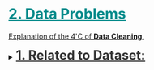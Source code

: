 <h1 style='color:darkcyan;text-decoration:underline'>2. Data Problems</h1>


<div style='width:1000px;margin:auto'>

<p><a href="./1_starter/a-data-science-framework-to-achieve-99-accuracy.html#3.21-The-4-C's-of-Data-Cleaning:-Correcting,-Completing,-Creating,-and-Converting">Explanation of the 4'C of <b>Data Cleaning</b>.</a> </p>
 
 
<details><summary><span style='color:#333;font-size:25px;font-weight:bold;text-decoration:underline'>1. Related to Dataset:</span></summary>
<p>
<details><summary><b>1. Imbalanced Data set:</b></summary>
<p>
<ul>
<li><p><a href="./2_data_problems/1_Dealing%20with%20Imbalanced%20Datasets.html"><span style='color:#333333'><b>1. Imbalanced Data set:</b></span></a> </p></li>
<li><p><a href="https://imbalanced-learn.org/en/stable/over_sampling.html"><span style='color:#333333'><b>2. Another way</b> (better)</span></a> </p></li>
</ul>
</p>
</details><details><summary><b>2. Large Dataset:</b></summary><p>

<details><summary>See the data before <b>READING</b> it</summary><p>
```
# Take a look at samples of the data
# Run it multiple times, to get the intution of each column.
!shuf -n 5 {PATH}train.csv

# Define a type for each column.
types = {'id': 'int64',
         'item_nbr': 'int32',
         'store_nbr': 'int8',
         'unit_sales': 'float32',
         'onpromotion': 'object'}
         
# Then read the data.
df = pd.read_csv(f'{PATH}train.csv', dtypes=types)

# Convert it to feather dataset.
df.to_feather('new_df')
```
</p></details>

<details><summary>Using <b>Chunksize</b> in pd.read_csv()</summary><p>
~~~python
df = pd.read_csv('/kaggle/input/train.csv', chunksize=1000)
~~~
</p>
</details>
<details><summary>From<b>CSV</b> To <b>HDF5</b></summary>
<p>
<ul>
<li><a href="https://stackoverflow.com/questions/27203161/convert-large-csv-to-hdf5"><b>After reading csv</b></a> </li>
<li><a href="./2_data_problems/from_large_csv_to_small_HDFS.html"><b>When we can't read the csv</b></a> </li>
</ul>
</p>
</details>
<details><summary>From<b>CSV</b> To <b>npz</b></summary>
<p>
<ul>
<li><a href="https://docs.scipy.org/doc/numpy/reference/generated/numpy.savez_compressed.html#numpy.savez_compressed"><b>np.savez_compressed</b></a> </li>
</ul>
</p>
</details>

<details><summary>From<b>CSV</b> To <b>pyarray</b></summary>
<p>
<ul>
<li><a href="https://github.com/Far0n/kaggletils/blob/7819a26973a25990f479e7b7f01f40de31a64b34/kaggletils/utils/data.py#L20"><b>Credits [Github]</b></a> </li>
</ul>
~~~python
def csv_to_pyarray(csv_in, file_out=None, array_name=None, enquote_elements=True, header=None, wrap=50):
    csv_filename, csv_file_extension = os.path.splitext(csv_in)
    csv_basename = ntpath.basename(csv_in).replace(csv_file_extension, '')
    file_out = file_out or csv_in.replace(csv_file_extension, '.py')
    array_name = array_name or csv_basename

    data = np.array(pd.read_csv(csv_in, header=header)).ravel()
    pyarray = '{0} = ['.format(array_name)
    length = 0
    for i, x in enumerate(data):
        length += len(str(x))
        if length > wrap:
            pyarray = "{0}{1}".format(pyarray, '\n')
            length = 0
        pyarray = "{0}'{1}', ".format(pyarray, x) if enquote_elements else "{0}{1}, ".format(pyarray, x)

    pyarray = '{0}]'.format(pyarray.rstrip()[:-1])
    with open(file_out, "w") as text_file:
        text_file.write("{0}".format(pyarray))
~~~
</p></details>

<details><summary>Best Type for <b>Save & Read [Feather]</b></summary><p>
```
## Save
# Make a directory first
os.makedirs('tmp', exist_ok=True)

### NOTE: Feather format requires the columns to be in float32 or int32, so
X_train.reset_index().astype('float32', errors='ignore').to_feather(f"{path}/X_train_encoded")



## Read 
df_raw = pd.read_feather('tmp/bulldozers-raw')

# Remove the redundant columns. [index]
for df in [df_raw, df_raw2]:
    df.drop('index', axis=1, inplace=True)
    df = reduce_mem_usage(df)
```
</p></details>

<details><summary><b>Reduced size of dataset</b></summary><p>
~~~python
from tqdm import tqdm_notebook

def reduce_mem_usage(df):
    start_mem = df.memory_usage().sum() / 1024<b>3
    print('~> Memory usage of dataframe is {:.3f} GB'.format(start_mem))

    for col in tqdm_notebook(df.columns):
        col_type = df[col].dtype
        if col_type != object:
                c_min = df[col].min()
                c_max = df[col].max()
                if str(col_type)[:3] == 'int':
                    if c_min > np.iinfo(np.int8).min and c_max < np.iinfo(np.int8).max:
                        df[col] = df[col].astype(np.int8)
                    elif c_min > np.iinfo(np.uint8).min and c_max < np.iinfo(np.uint8).max:
                        df[col] = df[col].astype(np.uint8)
                    elif c_min > np.iinfo(np.int16).min and c_max < np.iinfo(np.int16).max:
                        df[col] = df[col].astype(np.int16)
                    elif c_min > np.iinfo(np.uint16).min and c_max < np.iinfo(np.uint16).max:
                        df[col] = df[col].astype(np.uint16)
                    elif c_min > np.iinfo(np.int32).min and c_max < np.iinfo(np.int32).max:
                        df[col] = df[col].astype(np.int32)
                    elif c_min > np.iinfo(np.uint32).min and c_max < np.iinfo(np.uint32).max:
                        df[col] = df[col].astype(np.uint32)                    
                    elif c_min > np.iinfo(np.int64).min and c_max < np.iinfo(np.int64).max:
                        df[col] = df[col].astype(np.int64)
                    elif c_min > np.iinfo(np.uint64).min and c_max < np.iinfo(np.uint64).max:
                        df[col] = df[col].astype(np.uint64)
                else:
                    if c_min > np.finfo(np.float16).min and c_max < np.finfo(np.float16).max:
                        df[col] = df[col].astype(np.float16)
                    elif c_min > np.finfo(np.float32).min and c_max < np.finfo(np.float32).max:
                        df[col] = df[col].astype(np.float32)
                    else:
                        df[col] = df[col].astype(np.float64)
        ## Comment this if you have NaN value in this column.
        # else:
            # df[col] = df[col].astype('category')

    end_mem = df.memory_usage().sum() / 1024<b>3
    print('~> Memory usage after optimization is: {:.3f} GB'.format(end_mem))
    print('~> Decreased by {:.1f}%'.format(100 * (start_mem - end_mem) / start_mem))
    print('---'*20)
    return df
~~~
</p></details>

</p></details>
</p></details>

<hr>

<details><summary style='font-size:23px;text-decoration:underline'><b>2. Categorical ~> Numerical:</b></summary><p>

<ul><li><a href="file:///media/mosaab/Volume/Personal/Development/Courses%20Docs/Feature%20Engineering%20for%20Machine%20Learning/0_code/Section-03-Variable-Characteristics/03.2-Cardinality.html#Cardinality"><b>Cardinality, How affects Model Performance</b></a></li>

<li><a href="file:///media/mosaab/Volume/Personal/Development/Courses%20Docs/Feature%20Engineering%20for%20Machine%20Learning/0_code/Section-03-Variable-Characteristics/03.3-Rare-Labels.html#Rare-Labels"><b>Rare Labels</b></a> </li>

<li><a href="file:///media/mosaab/Volume/Personal/Development/Courses%20Docs/Feature%20Engineering%20for%20Machine%20Learning/0_code/Section-06-Categorical-Encoding/06.09-Comparison-categorical-encoding-techniques.html#Comparison-of-Categorical-Variable-Encodings"><b> Comparsion b/w different Encodings</b></a> </li>

</ul>

<details><summary><b>Entity Embedding for Cat Features</b></summary><ul>
<li><a href="./2_data_problems/Entity_Embedding.html"><b>for ONLY Categorical Features</b></a> </li>
<li><a href="./2_data_problems/entity_embedding_mixed_df.html"><b>for Mixed Features</b></a> </li>
</ul></details>

<details><summary> <b>OneHotEncoding [Nominal]</b> </summary><p>
<p><a href="file:///media/mosaab/Volume/Personal/Development/Courses%20Docs/Feature%20Engineering%20for%20Machine%20Learning/0_code/Section-06-Categorical-Encoding/06.01-One-hot-encoding.html#One-Hot-Encoding"><b>Pandas - Sklearn - Feature-Engine</b></a> </p>

<details><summary> <b>Heuristics</b> </summary><p>
<details><summary><b>Dummy</b> Variables</summary>
<p style="margin: 0">
<p><a href="file:///media/mosaab/Volume/Personal/Development/Courses%20Docs/Data%20Science/11_Decision%20Tree,%20Random%20Forest/2_Decision%20Trees%20and%20Random%20Forest%20Project-Mosaab.html#Get-Dummy-Variable">Dummy Variable in Action</a> </p>

~~~python
# Always remove one column of the dummy variables.
cat_feats = ['Categorical Column name']

final_data = pd.get_dummies(whole_dataset, columns=cat_feats, drop_first=True)
~~~

~~~python
# Select all the categorical variables then get the dummy variables out of them
cat_vars = df.select_dtypes(include=['object']).copy().columns
for var in cat_vars:
	# For each cat add dummy var, drop original column
	df = pd.concat([df.drop(var, axis=1), pd.get_dummies(df[var], prefix=var, prefix_sep='_', drop_first=True, dummy_na=dummy_na)], axis=1)
~~~

<h4>We can make the dummy variables sparse in order to make it fit into memory, then convert it back to form which suitable for models to handle.</h4>
<h4>Note: (.sparse.to_coo().tocsr()) is responsible to make it suitable for models to handle.</h4>
~~~python
X_comb_onehot = pd.get_dummies(pd.concat([X_train, X_test]), sparse=True, columns=X_train.columns)
X_train_sparse = X_comb_onehot.loc[y_train.index].sparse.to_coo().tocsr()
X_test_sparse = X_comb_onehot.drop(index=y_train.index).sparse.to_coo().tocsr()

lr_params = dict(solver="lbfgs", C=0.2, max_iter=5000, random_state=0)
models = [LogisticRegression(**lr_params).fit(X_train_sparse[t], y_train[t])
          for t, _ in KFold(5, random_state=0).split(X_train_sparse)]
~~~
</p>
</details>

<details><summary>From <b>One-Hot Encoding</b> To <b>Ordinal</b></summary><p>
~~~
ind['inst'] = np.argmax(np.array(ind[[c for c in ind if c.startswith('instl')]]), axis = 1)
~~~ 
</p></details>
</p></details>
</p></details>

<details><summary><b>OneHotEncoding for Top Categories</b></summary><p>
<p><a href="file:///media/mosaab/Volume/Personal/Development/Courses%20Docs/Feature%20Engineering%20for%20Machine%20Learning/0_code/Section-06-Categorical-Encoding/06.02-One-hot-encoding-frequent_categories.html#One-Hot-Encoding-of-Frequent-Categories">Using Manual & Feature-Engine</a> </p>
</p></details>

<details><summary> <b>Binary Encoder</b> </summary><p>
<p><a href="https://contrib.scikit-learn.org/categorical-encoding/binary.html"><b>category_encodors</b></a> </p>
</p></details>

<details><summary><b>  Label Encoder</b></summary>
<p><a href="file:///media/mosaab/Volume/Personal/Development/Courses%20Docs/Feature%20Engineering%20for%20Machine%20Learning/0_code/Section-06-Categorical-Encoding/06.03-Integer-Encoding.html#Integer-Encoding">Using Manual & Sklearn & Feature-Engine</a> </p>

<p style="margin: 0">
<h4>1. Convert each object feature to category feature</h4>
```
from pandas.api.types import is_string_dtype, is_numeric_dtype, is_categorical_dtype

def train_cats(df):
    for n,c in df.items():
        if is_string_dtype(c): df[n] = c.astype('category').cat.as_ordered()
        
        
## Usage
train_cats(df_raw)

## If you have ordinal variable, you can do the following.
df_raw.col_name.cat.set_categories(['High', 'Medium', 'Low'], ordered=True, inplace=True)
```
~~~python
df[col] = df[col].factorize()[0]
~~~
~~~python
# Create a label encoder object
le = LabelEncoder()
le_count = 0

# Iterate through the columns
for col in app_train:
    if app_train[col].dtype == 'object':
        # If 2 or fewer unique categories
        if len(list(app_train[col].unique())) <= 2:
            # Train on the training data
            le.fit(app_train[col])
            # Transform both training and testing data
            app_train[col] = le.transform(app_train[col])
            app_test[col] = le.transform(app_test[col])
            
            # Keep track of how many columns were label encoded
            le_count += 1
            
print('%d columns were label encoded.' % le_count)
~~~
<h4> 2. A Better Version</h4>
~~~python
from tqdm import tqdm_notebook

cat_columns = [col for col in train.columns if col not in ['id', 'target', 'dataset_type']]
for col in tqdm_notebook(cat_columns):
    le = LabelEncoder()
    le.fit(list(train[col].astype(str).values) + list(test[col].astype(str).values))
    train[col] = le.transform(list(train[col].astype(str).values))
    test[col] = le.transform(list(test[col].astype(str).values))
~~~
</p>
</details>

<details><summary> <b> Frequency Encoding</b></summary><p>
<p><a href="file:///media/mosaab/Volume/Personal/Development/Courses%20Docs/Feature%20Engineering%20for%20Machine%20Learning/0_code/Section-06-Categorical-Encoding/06.04_Count_or_frequency_encoding.html#Count-or-frequency-encoding"><b>Manual & Feature-Engine</b></a> </p>

~~~python
for col in high_card_feats:
    enc_nom_1 = train[col].value_counts(normalize=True)
    train[f'freq_{col}'] = train[col].apply(lambda x: enc_nom_1[x])
~~~
~~~python
encoding  = df.groupby(col).size()
encoding /= len(df)
df[col]      = df[col].map(encoding)
~~~
</p></details>

<details><summary> <b>Ordered Label Encoder</b> </summary><p>
<p><a href="file:///media/mosaab/Volume/Personal/Development/Courses%20Docs/Feature%20Engineering%20for%20Machine%20Learning/0_code/Section-06-Categorical-Encoding/06.05-Ordered-Integer-Encoding.html#Target-guided-encodings"><b>Manual & Feature-Engine</b></a> </p>
</p></details>


<details><summary> <b> Thermometer Encoding [Ordinal]</b></summary>
<p>
<p><a href="https://www.kaggle.com/superant/oh-my-cat"><b>Credits</b></a> </p>
<h4>Note:</h4>
<p class='alert alert-info'>&nbsp;&nbsp;&nbsp;&nbsp;You can encode ordinal data using the thermometer trick. If there are 𝑁 possible values for the variable, then you map each value to a 𝑁-vector, where you put a 1 in the position that matches the value of the variable and all subsequent position.
<br><br>
&nbsp;&nbsp;&nbsp;&nbsp;For instance: first place ↦(1,1,1), second place ↦(0,1,1), third place ↦(0,0,1).</p>

<h4>1. Build the Class.</h4>
~~~python
from sklearn.base import TransformerMixin
from itertools import repeat
import scipy


class ThermometerEncoder(TransformerMixin):
    """
    Assumes all values are known at fit
    """
    def __init__(self, sort_key=None):
        self.sort_key = sort_key
        self.value_map_ = None
    
    def fit(self, X, y=None):
        self.value_map_ = {val: i for i, val in enumerate(sorted(X.unique(), key=self.sort_key))}
        return self
    
    def transform(self, X, y=None):
        values = X.map(self.value_map_)
        
        possible_values = sorted(self.value_map_.values())
        
        idx1 = []
        idx2 = []
        
        all_indices = np.arange(len(X))
        
        for idx, val in enumerate(possible_values[:-1]):
            new_idxs = all_indices[values > val]
            idx1.extend(new_idxs)
            idx2.extend(repeat(idx, len(new_idxs)))
            
        result = scipy.sparse.coo_matrix(([1] * len(idx1), (idx1, idx2)), shape=(len(X), len(possible_values)), dtype="int8")
            
        return result
~~~

<h4>2. How to use</h4>
~~~python
thermos=[]
for col in ["ord_1", "ord_2", "ord_3", "ord_4", "ord_5a", "day", "month"]:
    if col=="ord_1":
        sort_key=['Novice', 'Contributor', 'Expert', 'Master', 'Grandmaster'].index
    elif col=="ord_2":
        sort_key=['Freezing', 'Cold', 'Warm', 'Hot', 'Boiling Hot', 'Lava Hot'].index
    elif col in ["ord_3", "ord_4", "ord_5a"]:
        sort_key=str
    elif col in ["day", "month"]:
        sort_key=int
    else:
        raise ValueError(col)
    
    enc=ThermometerEncoder(sort_key=sort_key)
    thermos.append(enc.fit_transform(X[col]))
~~~

~~~python
# convert all coo_matrix to csr matrix in order to make the models be able to train
ohc=scipy.sparse.hstack([ohc1] + thermos).tocsr()
~~~

<h4>3. Another trial: Returns dataframe</h4>
<p><a href="https://stackoverflow.com/questions/49080613/numpy-thermometer-encoding/49081131#49081131"><b>Credits</b></a> </p>
~~~python
def ThemometerEncoder(df, ord_cols):
    enc_cols = []
    df_enc   = pd.DataFrame()

    for col in tqdm(ord_cols):
        enc_cols = []

        # Thermometer Encoder Step ~> 5 == [1, 1, 1, 1, 1, 0, 0, 0]
        result = ((sorted(df[col].unique()) < np.array(df[col])\
                               .reshape(-1, 1))\
                               .astype('int8'))

        for val in sorted(df[col].unique()):
            enc_cols.append(f'thermo_{col}_{val}')

        df_enc = pd.concat([df_enc, 
                            pd.DataFrame(result, columns=enc_cols)],
                            axis=1)
    return df_enc
~~~
</p>
</details>

<details><summary> <b>Mean/Target Encoding</b> </summary><p>
<p><a href="file:///media/mosaab/Volume/Personal/Development/Courses%20Docs/Feature%20Engineering%20for%20Machine%20Learning/0_code/Section-06-Categorical-Encoding/06.06-Mean-Encoding.html#Target-guided-encodings"><b>Manual & Feature-Engine</b></a> </p>
<hr>
<ul>
<li><p><a href="file:///media/mosaab/Volume/Personal/Development/Courses%20Docs/How%20to%20win%20a%20Data%20Science%20Competition/Week%203/mean_encoding_week_3.html#Mean-encodings-without-regularization"><b>1. Mean Encoding Without Regularization</b></a> </p></li>

<li><p><a href="file:///media/mosaab/Volume/Personal/Development/Courses%20Docs/How%20to%20win%20a%20Data%20Science%20Competition/Week%203/mean_encoding_week_3.html#1.-KFold-scheme"><b>2. Using KFold Scheme</b></a> </p></li>

<li><p><a href="file:///media/mosaab/Volume/Personal/Development/Courses%20Docs/How%20to%20win%20a%20Data%20Science%20Competition/Week%203/mean_encoding_week_3.html#2.-Leave-one-out-scheme"><b>3. Leave-One-Out Scheme</b></a> </p></li>

<li><p><a href="file:///media/mosaab/Volume/Personal/Development/Courses%20Docs/How%20to%20win%20a%20Data%20Science%20Competition/Week%203/mean_encoding_week_3.html#3.-Smoothing"><b>4. With Smoothing</b></a> </p></li>

<li><p><p><a href="file:///media/mosaab/Volume/Personal/Development/Courses%20Docs/How%20to%20win%20a%20Data%20Science%20Competition/Week%203/mean_encoding_week_3.html#4.-Expanding-mean-scheme"><b>5. Expanding Mean Scheme</b></a> </p></p></li>
</ul>

<details><summary> <b>1 Target Encoding (similar to Response Coding)</b></summary>
<p>
<blockquote>
  <p><b>NOTE</b>: Target-based encoding is numerization of categorical variables via target. In this method, we replace the categorical variable with just one new numerical variable and replace each category of the categorical variable with its corresponding probability of the target (if categorical) or average of the target (if numerical). The main drawbacks of this method are its dependency to the distribution of the target, and its lower predictability power compare to the binary encoding method.</p>
</blockquote>
~~~python
X_target=df_train.copy()
X_target['day']=X_target['day'].astype('object')
X_target['month']=X_target['month'].astype('object')
for col in X_target.columns:
    if (X_target[col].dtype=='object'):
        target= dict ( X_target.groupby(col)['target'].agg('sum')/X_target.groupby(col)['target'].agg('count'))
        X_target[col]=X_target[col].replace(target).values
~~~

<h4>2. Another way of doing so</h4>
~~~python
'''
     Differently to `.target.mean()` function `transform` 
   will return a dataframe with an index like in `all_data`.
   Basically this single line of code is equivalent to the first two lines from of Method 1.
'''
all_data['item_target_enc'] = all_data.groupby('item_id')['target'].transform('mean')
~~~
</p></details>

<details><summary> <b>2 Target Encoding with smoothing</b></summary>
<p>

<p><a href="https://www.kaggle.com/delafields/a-thorough-guide-on-categorical-feature-encoding"><b>Credits</b></a> </p>
~~~python
def encode_target_smooth(data, target, categ_variables, smooth):
    """    
    Apply target encoding with smoothing.
    
    Parameters
    ----------
    data: pd.DataFrame
    target: str, dependent variable
    categ_variables: list of str, variables to encode
    smooth: int, number of observations to weigh global average with
    
    Returns
    --------
    encoded_dataset: pd.DataFrame
    code_map: dict, mapping to be used on validation/test datasets 
    defaul_map: dict, mapping to replace previously unseen values with
    """
    train_target = data.copy()
    code_map = dict()    # stores mapping between original and encoded values
    default_map = dict() # stores global average of each variable
    
    for col in categ_variables:
        prior = data[target].mean()
        n = data.groupby(col).size()
        mu = data.groupby(col)[target].mean()
        mu_smoothed = (n * mu + smooth + prior) / (n + smooth)
        
        train_target.loc[:, col] = train_target[col].map(mu_smoothed)
        code_map[col] = mu_smoothed
        default_map[col] = prior
    return train_target, code_map, default_map
~~~

~~~python
# additive smoothing
train_target_smooth, target_map, default_map = encode_target_smooth(df_train, 'target', hc_nom_columns, 500)
test_target_smooth = df_train.copy()
for col in hc_nom_columns:
    encoded_col = test_target_smooth[col].map(target_map[col])
    mean_encoded = pd.DataFrame({f'{col}_mean_enc': encoded_col})
    df_train = pd.concat([df_train, mean_encoded], axis=1)
    
df_train.filter(regex='nom_[5-9]_mean_enc').head()
~~~
</p>
</details>

</p></details>

<details><summary> <b>Probability Ratio Encoding</b> </summary><p>
<p><a href="file:///media/mosaab/Volume/Personal/Development/Courses%20Docs/Feature%20Engineering%20for%20Machine%20Learning/0_code/Section-06-Categorical-Encoding/06.07-Probability-Ratio-Encoding.html#Target-guided-encodings"><b>Manual & Feature-Engine</b></a> </p>
</p></details>

<details><summary> <b>Weight of Evidence Ratio Encoding</b> </summary><p>
<p><a href="file:///media/mosaab/Volume/Personal/Development/Courses%20Docs/Feature%20Engineering%20for%20Machine%20Learning/0_code/Section-06-Categorical-Encoding/06.08-Weight-of-Evidence.html#Weight--of-evidence"><b>Manual & Feature-Engine</b></a> </p>
</p></details>

<details><summary> <b>Entity Embedding</b> </summary><p>
<p><a href="./2_data_problems/Embedding for Cat.html"><b>Notebook using Keras</b></a> </p>
</p></details>

<br>

<details><summary> <b>Rare Labels Encoding</b> </summary><p>
<p><a href="file:///media/mosaab/Volume/Personal/Development/Courses%20Docs/Feature%20Engineering%20for%20Machine%20Learning/0_code/Section-06-Categorical-Encoding/06.10-Engineering-Rare-Categories.html#Engineering-Rare-Categories"><b>Manual & Feature-Engine</b></a> </p>
</p></details>



<details><summary> <b>Feature Hashing</b></summary>
<p>
<p><a href="https://contrib.scikit-learn.org/categorical-encoding/hashing.html#hashing"><b>Manual & Feature-Engine</b></a> </p>
</p>
<h4> Using FeatureHasher (Multiple Columns)</h4>
~~~python
from sklearn.feature_extraction import FeatureHasher

X_train_hash=X.copy()
for c in X.columns:
    X_train_hash[c]=X[c].astype('str')
    
hashing=FeatureHasher(input_type='string')
train=hashing.transform(X_train_hash.values)

print('train data set has got {} rows and {} columns'.format(train.shape[0],train.shape[1]))
<h4><h4># Result <h4><h4><h4>
train data set has got 300000 rows and 1048576 columns
~~~

<h4> Using Hash Function (One Column)</h4>
~~~python
for col in high_card_feats:
    enc_nom_1 = train[col].value_counts(normalize=True)
    train[f'freq_{col}'] = train[col].apply(lambda x: enc_nom_1[x])
~~~
</p>
</details>


<details><summary> <b>Encoding Cyclic Features (Day, Month, ...)</b></summary>
<p>
~~~python
X_train_cyclic=X.copy()
columns=['day','month']
for col in columns:
    X_train_cyclic[col+'_sin']=np.sin((2*np.pi*X_train_cyclic[col])/max(X_train_cyclic[col]))
    X_train_cyclic[col+'_cos']=np.cos((2*np.pi*X_train_cyclic[col])/max(X_train_cyclic[col]))
X_train_cyclic=X_train_cyclic.drop(columns,axis=1)
~~~
</p>
</details>


<details><summary><b>Encoding</b> using <b>ASCII Code</b> (Ordinal Features)</summary>
<p>

~~~python
### Credit of this features to: 
## https://www.kaggle.com/gogo827jz/catboost-baseline-with-feature-importance

import string

# Then encode 'ord_5' using ACSII values

# Option 1: Add up the indices of two letters in string.ascii_letters
df_train['ord_5_oe_add'] = df_train['ord_5'].apply(lambda x:sum([(string.ascii_letters.find(letter)+1) for letter in x]))
df_test['ord_5_oe_add'] = df_test['ord_5'].apply(lambda x:sum([(string.ascii_letters.find(letter)+1) for letter in x]))

# Option 2: Join the indices of two letters in string.ascii_letters
df_train['ord_5_oe_join'] = df_train['ord_5'].apply(lambda x:float(''.join(str(string.ascii_letters.find(letter)+1) for letter in x)))
df_test['ord_5_oe_join'] = df_test['ord_5'].apply(lambda x:float(''.join(str(string.ascii_letters.find(letter)+1) for letter in x)))

# Option 3: Split 'ord_5' into two new columns using the indices of two letters in string.ascii_letters, separately
df_train['ord_5_oe1'] = df_train['ord_5'].apply(lambda x:(string.ascii_letters.find(x[0])+1))
df_test['ord_5_oe1'] = df_test['ord_5'].apply(lambda x:(string.ascii_letters.find(x[0])+1))

df_train['ord_5_oe2'] = df_train['ord_5'].apply(lambda x:(string.ascii_letters.find(x[1])+1))
df_test['ord_5_oe2'] = df_test['ord_5'].apply(lambda x:(string.ascii_letters.find(x[1])+1))

for col in ['ord_5_oe1', 'ord_5_oe2', 'ord_5_oe_add', 'ord_5_oe_join']:
    df_train[col]= df_train[col].astype('float64')
    df_test[col]= df_test[col].astype('float64')
~~~

~~~python
train[['ord_5', 'ord_5_oe_add', 'ord_5_oe_join', 'ord_5_oe1', 'ord_5_oe2']].head()
~~~
</p></details>

<details><summary><b>Combination of cat features</summary><p>
```
import itertools

def create_combinations(df, cat_cols):
	combi = list(itertools.combinations(cat_cols, 2))
	for c1, c2 in combi:
		df.loc[:, c1 + "_" + c2] = df[c1].astype(str) + "_" + df[c2].astype(str)
	return df
```
</p></details>


<details><summary><b>Encoding Librariy</b></summary>
<p>
~~~python
from category_encoders.ordinal import OrdinalEncoder
from category_encoders.woe import WOEEncoder
from category_encoders.target_encoder import TargetEncoder
from category_encoders.sum_coding import SumEncoder
from category_encoders.m_estimate import MEstimateEncoder
from category_encoders.backward_difference import BackwardDifferenceEncoder
from category_encoders.leave_one_out import LeaveOneOutEncoder
from category_encoders.helmert import HelmertEncoder
from category_encoders.cat_boost import CatBoostEncoder
from category_encoders.james_stein import JamesSteinEncoder
from category_encoders.one_hot import OneHotEncoder
~~~
</p>
</details>


</p>
</details>

<hr>

<details><summary style='font-size:23px;text-decoration:underline'><b>3. Outliers</b></summary>
<p>
<p><img src="imgs/20191106-124543.png" alt="" /></p>
<p><a href="https://scikit-learn.org/stable/modules/generated/sklearn.neighbors.LocalOutlierFactor.html"><b>1. Local Outlier Factor</b></a></p>

<p><a href="file:///media/mosaab/Volume/Personal/Development/Courses%20Docs/Feature%20Engineering%20for%20Machine%20Learning/0_code/Section-03-Variable-Characteristics/03.6-Outliers.html#Outliers" style='font-weight:bold'>2. Detecting Outliers for [Normal, Skewed, Extremely Skewed]</a></p>

<details><summary><b>Trimming</b></summary><p>
<p><a href="file:///media/mosaab/Volume/Personal/Development/Courses%20Docs/Feature%20Engineering%20for%20Machine%20Learning/0_code/Section-09-Outlier-Engineering/09.01-Outlier-Trimming.html#Outlier-Engineering" style='font-weight:bold'>Trimming Outliers</a></p>
</p></details>

<details><summary><b>Clipping</b></summary><p>
<p><a href="file:///media/mosaab/Volume/Personal/Development/Courses%20Docs/Feature%20Engineering%20for%20Machine%20Learning/0_code/Section-09-Outlier-Engineering/09.02-Capping-IQR-proximity-rule.html#Outlier-Engineering" style='font-weight:bold'>Capping IQR Proximity Rule</a></p>
<p><a href="file:///media/mosaab/Volume/Personal/Development/Courses%20Docs/Feature%20Engineering%20for%20Machine%20Learning/0_code/Section-03-Variable-Characteristics/03.6-Outliers.html#Outliers" style='font-weight:bold'>Capping Gaussian Approximiation</a></p>
<p><a href="file:///media/mosaab/Volume/Personal/Development/Courses%20Docs/Feature%20Engineering%20for%20Machine%20Learning/0_code/Section-09-Outlier-Engineering/09.04-Capping-Quantiles.html#Outlier-Engineering" style='font-weight:bold'>Capping Quantiles</a></p>
<p><a href="file:///media/mosaab/Volume/Personal/Development/Courses%20Docs/Feature%20Engineering%20for%20Machine%20Learning/0_code/Section-09-Outlier-Engineering/09.05-Capping-Arbitrary.html#Outlier-Engineering" style='font-weight:bold'>Capping Aribrary</a></p>
</p></details>

 
<details><summary><b>Winsorization</b></summary><p>
~~~python
UPPERBOUND, LOWERBOUND = np.percentile(x, [1, 99])
y = np.clip(x, UPPERBOUND, LOWERBOUND)
pd.Series(y).hist(bins=30);
~~~
</p></details>

<details><summary><b>RANSAC Algorithm</b></summary><p>
~~~python
import numpy as np
from matplotlib import pyplot as plt

from sklearn import linear_model, datasets


n_samples = 1000
n_outliers = 50


X, y, coef = datasets.make_regression(n_samples=n_samples, n_features=1,
                                      n_informative=1, noise=10,
                                      coef=True, random_state=0)

# Add outlier data
np.random.seed(0)
X[:n_outliers] = 3 + 0.5 * np.random.normal(size=(n_outliers, 1))
y[:n_outliers] = -3 + 10 * np.random.normal(size=n_outliers)

# Fit line using all data
lr = linear_model.LinearRegression()
lr.fit(X, y)

# Robustly fit linear model with RANSAC algorithm
ransac = linear_model.RANSACRegressor()
ransac.fit(X, y)
inlier_mask = ransac.inlier_mask_
outlier_mask = np.logical_not(inlier_mask)

# Predict data of estimated models
line_X = np.arange(X.min(), X.max())[:, np.newaxis]
line_y = lr.predict(line_X)
line_y_ransac = ransac.predict(line_X)

# Compare estimated coefficients
print("Estimated coefficients (true, linear regression, RANSAC):")
print(coef, lr.coef_, ransac.estimator_.coef_)

lw = 2
plt.scatter(X[inlier_mask], y[inlier_mask], color='yellowgreen', marker='.',
            label='Inliers')
plt.scatter(X[outlier_mask], y[outlier_mask], color='gold', marker='.',
            label='Outliers')
plt.plot(line_X, line_y, color='navy', linewidth=lw, label='Linear regressor')
plt.plot(line_X, line_y_ransac, color='cornflowerblue', linewidth=lw,
         label='RANSAC regressor')
plt.legend(loc='lower right')
plt.xlabel("Input")
plt.ylabel("Response")
plt.show()
~~~
</p></details>

</p>
</details>


<hr>

<details><summary style='font-size:23px;text-decoration:underline'><b>4. Data Scaling:</b></summary><p>



 <details><summary><b>How Scaling Affects Models Performance</b></summary><p>
<p><a href="file:///media/mosaab/Volume/Personal/Development/Courses%20Docs/Feature%20Engineering%20for%20Machine%20Learning/0_code/Section-03-Variable-Characteristics/03.7-Variable-magnitude.html#Variable-magnitude" style='font-weight:bold'>Check this</a> </p>
<p><img src="imgs/20191030-134414.png" alt="" /></p>
</p></details><br>
 
<details><summary><b>1. Normalization</b></summary><p>
<p><a href="file:///media/mosaab/Volume/Personal/Development/Courses%20Docs/Feature%20Engineering%20for%20Machine%20Learning/0_code/Section-10-Feature-Scaling/10.03-MinMaxScaling.html#Scaling-to-Minimum-and-Maximum-values---MinMaxScaling" style='font-weight:bold'>Pandas - Sklearn</a> </p>
</p>
</details>

 
<details><summary><b>2. Standardization</b></summary><p>
<p><a href="file:///media/mosaab/Volume/Personal/Development/Courses%20Docs/Feature%20Engineering%20for%20Machine%20Learning/0_code/Section-10-Feature-Scaling/10.01-Standardisation.html#Feature-Scaling" style='font-weight:bold'>Check this</a> </p>
</p></details>

<details><summary><b>3. Mean Normalization</b></summary><p>
<p><a href="file:///media/mosaab/Volume/Personal/Development/Courses%20Docs/Feature%20Engineering%20for%20Machine%20Learning/0_code/Section-10-Feature-Scaling/10.02-Mean-normalisation.html#Mean-Normalisation" style='font-weight:bold'>Pandas - Sklearn</a> </p>
</p></details>

 
<details><summary><b>4. Max Absolute Scaling</b></summary><p>
<p><a href="file:///media/mosaab/Volume/Personal/Development/Courses%20Docs/Feature%20Engineering%20for%20Machine%20Learning/0_code/Section-10-Feature-Scaling/10.04-Maximum-Absolute-Scaling.html#Scaling-to-maximum-value---MaxAbsScaling" style='font-weight:bold'>Sklearn</a> </p>
</p></details>
 
 
<details><summary><b>5. Robust Scaler</b></summary><p>
<p><a href="file:///media/mosaab/Volume/Personal/Development/Courses%20Docs/Feature%20Engineering%20for%20Machine%20Learning/0_code/Section-10-Feature-Scaling/10.05-Robust-Scaling.html#Scaling-to-quantiles-and-median---RobustScaling" style='font-weight:bold'>Sklearn</a> </p>
</p></details>

<details><summary><b>6. Scaling to vector unit length / unit norm</b></summary><p>
<p><a href="file:///media/mosaab/Volume/Personal/Development/Courses%20Docs/Feature%20Engineering%20for%20Machine%20Learning/0_code/Section-10-Feature-Scaling/10.06-Scaling-to-unit-length.html#Scaling-to-vector-unit--length-/-unit-norm" style='font-weight:bold'>Sklearn</a> </p>
</p></details>


</p>
</details>

<hr>

<details><summary style='font-size:23px;text-decoration:underline'><b>5. Missing Values</b></summary><p>

<li><p><a href="file:///media/mosaab/Volume/Personal/Development/Courses%20Docs/Feature%20Engineering%20for%20Machine%20Learning/0_code/Section-03-Variable-Characteristics/03.1-Missing-Data.html#Missing-Data-Mechanisms"><b style='color:#333'>Missing Data Mechanisms</b></a> </p></li>



<details><summary><b>Missing Data Imputing</b></summary><p>
<li><p><a href="file:///media/mosaab/Volume/Personal/Development/Courses%20Docs/Feature%20Engineering%20for%20Machine%20Learning/0_code/Section-04-Missing-Data-Imputation/24.%20Overview%20of%20missing%20value%20imputation%20methods.html"><b style='color:#333'>Filling Missing Data Comparsion</b></a> </p></li>
<li><p><a href="file:///media/mosaab/Volume/Personal/Development/Courses%20Docs/Feature%20Engineering%20for%20Machine%20Learning/0_code/Section-04-Missing-Data-Imputation/25.%20Conclusion%20when%20to%20use%20each%20missing%20data%20imputation%20method.html"><b style='color:#333'>Guidelines</b></a> </p></li>

<details><summary><b>Categorical Variables</b></summary><p>

<details><summary><b>1. Complete Case Analysis [CCA]</b></summary><p>
<li><p><a href="file:///media/mosaab/Volume/Personal/Development/Courses%20Docs/Feature%20Engineering%20for%20Machine%20Learning/0_code/Section-04-Missing-Data-Imputation/04.01-Complete-Case-Analysis.html#Complete-Case-Analysis"><b style='color:#333'>Manual</b></a> </p></li>
</p></details>

<details><summary><b>2. Arbitrary Value Imputation</b></summary><p>
<li><p><a href="file:///media/mosaab/Volume/Personal/Development/Courses%20Docs/Feature%20Engineering%20for%20Machine%20Learning/0_code/Section-04-Missing-Data-Imputation/04.03-Arbitrary-Value-Imputation.html#Arbitrary-value-imputation"><b style='color:#333'>Manual</b> ['Missing']</a> </p></li>

<li><p><a href="file:///media/mosaab/Volume/Personal/Development/Courses%20Docs/Feature%20Engineering%20for%20Machine%20Learning/0_code/Section-04-Missing-Data-Imputation/04.12-Missing-Category-Imputation-Sklearn.html#Missing-Category-imputation-with-Scikit-learn:-SimpleImputer"><b style='color:#333'>Sklearn</b> ['Missing']</a> </p></li>

<li><p><a href="file:///media/mosaab/Volume/Personal/Development/Courses%20Docs/Feature%20Engineering%20for%20Machine%20Learning/0_code/Section-04-Missing-Data-Imputation/04.20-Missing-Category-Imputation-Feature-Engine.html#Missing-Category-Imputation-==%3E-Feature-Engine"><b style='color:#333'>Feature-Engine</b> ['Missing']</a> </p></li>
</p></details>



<details><summary><b>3. Frequent category imputation | Mode imputation</b></summary><p>
<li><p><a href="file:///media/mosaab/Volume/Personal/Development/Courses%20Docs/Feature%20Engineering%20for%20Machine%20Learning/0_code/Section-04-Missing-Data-Imputation/04.05-Frequent-Category-Imputation.html#Frequent-category-imputation-|-Mode-imputation"><b style='color:#333'>Manual</b></a> </p></li>

<li><p><a href="file:///media/mosaab/Volume/Personal/Development/Courses%20Docs/Feature%20Engineering%20for%20Machine%20Learning/0_code/Section-04-Missing-Data-Imputation/04.11-Frequent-Category-Imputation-Sklearn.html#Frequent-category-imputation-with-Scikit-learn-==%3E-SimpleImputer"><b style='color:#333'>Sklearn</b></a> </p></li>

<li><p><a href="file:///media/mosaab/Volume/Personal/Development/Courses%20Docs/Feature%20Engineering%20for%20Machine%20Learning/0_code/Section-04-Missing-Data-Imputation/04.19-Frequent-Category-Imputation-Feature-Engine.html#Frequent-Category-Imputation-==%3E-Feature-Engine"><b style='color:#333'>Feature-Engine</b></a> </p></li>
</p></details>

<details><summary><b>4. Random sample imputation</b></summary><p>
<li><p><a href="file:///media/mosaab/Volume/Personal/Development/Courses%20Docs/Feature%20Engineering%20for%20Machine%20Learning/0_code/Section-04-Missing-Data-Imputation/04.07-Random-Sample-Imputation.html#Random-Sampling-for-Categorical-Variables"><b style='color:#333'>Manual</b></a> </p></li>

<li><p><a href="file:///media/mosaab/Volume/Personal/Development/Courses%20Docs/Feature%20Engineering%20for%20Machine%20Learning/0_code/Section-04-Missing-Data-Imputation/04.20-Missing-Category-Imputation-Feature-Engine.html#Missing-Category-Imputation-==%3E-Feature-Engine"><b style='color:#333'>Feature-Engine</b></a> </p></li>
</p></details>

<details><summary><b>5. Missing Binary Indicator</b></summary><p>
<li><p><a href="file:///media/mosaab/Volume/Personal/Development/Courses%20Docs/Feature%20Engineering%20for%20Machine%20Learning/0_code/Section-04-Missing-Data-Imputation/04.07-Random-Sample-Imputation.html#Random-Sampling-for-Categorical-Variables"><b style='color:#333'>Manual</b></a> </p></li>

<li><p><a href="file:///media/mosaab/Volume/Personal/Development/Courses%20Docs/Feature%20Engineering%20for%20Machine%20Learning/0_code/Section-04-Missing-Data-Imputation/04.13-MissingIndicator-Sklearn.html#Adding-a-Missing-Indicator-variable-with-Scikit-learn-==%3E-MissingIndicator"><b style='color:#333'>Sklearn</b></a> </p></li>

<li><p><a href="file:///media/mosaab/Volume/Personal/Development/Courses%20Docs/Feature%20Engineering%20for%20Machine%20Learning/0_code/Section-04-Missing-Data-Imputation/04.22-Missing-Indicator-Feature-Engine.html#Missing-Indicator-==%3E-Feature-Engine"><b style='color:#333'>Feature-Engine</b></a> </p></li>
</p></details>

<details><summary><b>6. Automatic Imputing [GridSearch]</b></summary><p>
<li><p><a href="file:///media/mosaab/Volume/Personal/Development/Courses%20Docs/Feature%20Engineering%20for%20Machine%20Learning/0_code/Section-04-Missing-Data-Imputation/04.14-Automatic-Imputation-Method-Detection-Sklearn.html#Automatic-selection-of-best-imputation-technique-with-Sklearn"><b style='color:#333'>Sklearn</b></a> </p></li>

</p></details>

</p></details>

<details><summary><b>Numerical Variables</b></summary><p>

<details><summary><b>1. Complete Case Analysis [CCA]</b></summary><p>
<li><p><a href="file:///media/mosaab/Volume/Personal/Development/Courses%20Docs/Feature%20Engineering%20for%20Machine%20Learning/0_code/Section-04-Missing-Data-Imputation/04.01-Complete-Case-Analysis.html#Complete-Case-Analysis"><b style='color:#333'>1. Manual</b></a> </p></li>
</p></details>

<details><summary><b>2. Arbitrary Value Imputation</b></summary><p>

<li><p><a href="file:///media/mosaab/Volume/Personal/Development/Courses%20Docs/Feature%20Engineering%20for%20Machine%20Learning/0_code/Section-04-Missing-Data-Imputation/04.06-Missing-Category-Imputation.html#Arbitrary-value-imputation-for-categorical-variables"><b style='color:#333'>1. Manual</b> [999/-1]</a> </p></li>

<li><p><a href="file:///media/mosaab/Volume/Personal/Development/Courses%20Docs/Feature%20Engineering%20for%20Machine%20Learning/0_code/Section-04-Missing-Data-Imputation/04.10-Arbitrary-Value-Imputation-Sklearn.html#Arbitrary-value-imputation-with-Scikit-learn-==%3E-SimpleImputer"><b style='color:#333'>2. Sklearn</b></a> </p></li>

<li><p><a href="file:///media/mosaab/Volume/Personal/Development/Courses%20Docs/Feature%20Engineering%20for%20Machine%20Learning/0_code/Section-04-Missing-Data-Imputation/04.17-Arbitrary-Value-Imputation-Feature-Engine.html#Arbitrary-Imputation-==%3E-Feature-Engine"><b style='color:#333'>Feature-Engine</b></a> </p></li>

</p></details>

<details><summary><b>3. Mean / Median Imputation</b></summary><p>

<li><p><a href="file:///media/mosaab/Volume/Personal/Development/Courses%20Docs/Feature%20Engineering%20for%20Machine%20Learning/0_code/Section-04-Missing-Data-Imputation/04.02-Mean-Median-Imputation.html#Mean-/-Median-imputation"><b style='color:#333'>1. Manual</b></a> </p></li>

<li><p><a href="file:///media/mosaab/Volume/Personal/Development/Courses%20Docs/Feature%20Engineering%20for%20Machine%20Learning/0_code/Section-04-Missing-Data-Imputation/04.09-Mean-Median-Imputation-Sklearn.html#Mean-/-median-imputation-with-Scikit-learn-==%3E-SimpleImputer"><b style='color:#333'>2. Sklearn</b></a> </p></li>

<li><p><a href="file:///media/mosaab/Volume/Personal/Development/Courses%20Docs/Feature%20Engineering%20for%20Machine%20Learning/0_code/Section-04-Missing-Data-Imputation/04.16-Mean-Median-Imputation-Feature-Engine.html#What-is-Feature-Engine"><b style='color:#333'>Featuer-Engine</b></a> </p></li>

</p></details>

<details><summary><b>4. End of Distribution Imputation</b></summary><p>
<li><p><a href="file:///media/mosaab/Volume/Personal/Development/Courses%20Docs/Feature%20Engineering%20for%20Machine%20Learning/0_code/Section-04-Missing-Data-Imputation/04.04-End-Distribution-Imputation.html#End-of-distribution-imputation"><b style='color:#333'>Manual</b></a> </p></li>

<li><p><a href="file:///media/mosaab/Volume/Personal/Development/Courses%20Docs/Feature%20Engineering%20for%20Machine%20Learning/0_code/Section-04-Missing-Data-Imputation/04.18-End-Tail-Imputation-Feature-Engine.html#End-of-distribution-Imputation-==%3E-Feature-Engine"><b style='color:#333'>Feature-Engine</b></a> </p></li>
</p></details>

<details><summary><b>5. Frequent category imputation | Mode imputation</b></summary><p>
<li><p><a href="file:///media/mosaab/Volume/Personal/Development/Courses%20Docs/Feature%20Engineering%20for%20Machine%20Learning/0_code/Section-04-Missing-Data-Imputation/04.05-Frequent-Category-Imputation.html#Frequent-category-imputation-|-Mode-imputation"><b style='color:#333'>Manual</b></a> </p></li>

<li><p><a href="file:///media/mosaab/Volume/Personal/Development/Courses%20Docs/Feature%20Engineering%20for%20Machine%20Learning/0_code/Section-04-Missing-Data-Imputation/04.11-Frequent-Category-Imputation-Sklearn.html#Frequent-category-imputation-with-Scikit-learn-==%3E-SimpleImputer"><b style='color:#333'>Sklearn</b></a> </p></li>
</p></details>

<details><summary><b>6. Random sample imputation</b></summary><p>
<li><p><a href="file:///media/mosaab/Volume/Personal/Development/Courses%20Docs/Feature%20Engineering%20for%20Machine%20Learning/0_code/Section-04-Missing-Data-Imputation/04.07-Random-Sample-Imputation.html#Random-sample-imputation"><b style='color:#333'></b>Manual</a></p></li>

<li><p><a href="file:///media/mosaab/Volume/Personal/Development/Courses%20Docs/Feature%20Engineering%20for%20Machine%20Learning/0_code/Section-04-Missing-Data-Imputation/04.20-Missing-Category-Imputation-Feature-Engine.html#Missing-Category-Imputation-==%3E-Feature-Engine"><b style='color:#333'>Feature-Engine</b></a> </p></li>
</p></details>

<details><summary><b>7. Missing Binary Indicator</b></summary><p>
<li><p><a href="file:///media/mosaab/Volume/Personal/Development/Courses%20Docs/Feature%20Engineering%20for%20Machine%20Learning/0_code/Section-04-Missing-Data-Imputation/04.07-Random-Sample-Imputation.html#Random-Sampling-for-Categorical-Variables"><b style='color:#333'>Manual</b></a> </p></li>

<li><p><a href="file:///media/mosaab/Volume/Personal/Development/Courses%20Docs/Feature%20Engineering%20for%20Machine%20Learning/0_code/Section-04-Missing-Data-Imputation/04.13-MissingIndicator-Sklearn.html#Adding-a-Missing-Indicator-variable-with-Scikit-learn-==%3E-MissingIndicator"><b style='color:#333'>Sklearn</b></a> </p></li>

<li><p><a href="file:///media/mosaab/Volume/Personal/Development/Courses%20Docs/Feature%20Engineering%20for%20Machine%20Learning/0_code/Section-04-Missing-Data-Imputation/04.22-Missing-Indicator-Feature-Engine.html#Missing-Indicator-==%3E-Feature-Engine"><b style='color:#333'>Feature-Engine</b></a> </p></li>
</p></details>

<details><summary><b>8. Automatic Imputing [GridSearch]</b></summary><p>
<li><p><a href="file:///media/mosaab/Volume/Personal/Development/Courses%20Docs/Feature%20Engineering%20for%20Machine%20Learning/0_code/Section-04-Missing-Data-Imputation/04.14-Automatic-Imputation-Method-Detection-Sklearn.html#Automatic-selection-of-best-imputation-technique-with-Sklearn"><b style='color:#333'>Sklearn</b></a> </p></li>

</p></details>


</p></details><br>

<details><summary><b>Misc Techniques</b></summary><p>

<details><summary><b>Table contains # of Missing values & its percentage</b></summary>
<p>
~~~python
# Function to calculate missing values by column# Funct 
def missing_values_table(df):
    # total missing values
    mis_val = df.isnull().sum()
    
    # Percentage of missing values
    mis_val_percent = 100 * df.isnull().sum() / len(df)
    
    # Make a table with results
    mis_val_table_ren_columns = pd.concat([mis_val, mis_val_percent], axis=1, keys=['Missing Values', 'Percent'])
    
    # Rename the columns
    # mis_val_table_ren_columns.rename(columns={0:'Missing Values', 1:'Percent'}, inplace=1)
    
    # Sort the table based on the percentage of missing data
    mis_val_table_ren_columns = mis_val_table_ren_columns[mis_val_table_ren_columns.iloc[:, 1] != 0].sort_values(by=['Percent'], ascending=0).round(1)
    
    # Print some summary information
    print('Your selected dataframe has '+str(df.shape[1])+' Columns.\nThere are '+str(mis_val_table_ren_columns.shape[0])+' Columns that have missing values.')
    
    # Reutrn the dataframe with missing information
    return mis_val_table_ren_columns
        
# Missing values statistics
missing_values = missing_values_table(app_train)
missing_values.head(20)
~~~

<h4>Simple way</h4>
~~~
# alternatively, we can use the mean method after isnull
# to visualise the percentage of
# missing values for each variable

data.isnull().mean()
~~~
</p>
</details>
<details><summary><b>Finding</b> NaN values</summary>
<p>1) <a href="file:///media/mosaab/Volume/Personal/Development/Courses%20Docs/Data%20Science/9_Logistic%20Regression/1_Titanic-Logistic%20Regression.html#Missing-Data">See the <b>Result</b>.</a></p>
<p style="margin: 0">
~~~python
df.isnull().sum()
~~~
~~~python
plt.figure(figsize=(12, 8))
sns.heatmap(train.isnull(), cmap='viridis', yticklabels=False, cbar=False)
~~~
</p>
</details>

<details><summary><b>Fill out</b> the *missing* data</summary>
<p style="margin: 0">
<p><a href="file:///media/mosaab/Volume/Personal/Development/Courses%20Docs/Data%20Science/10_%20K-Nearest%20Neighbors%20/1_step-by-step-diabetes-classification-knn-detailed.html#Skewness">Explanation for when to choose <b>Mean</b>, <b>Median</b>, or <b>Mode</b> to fill out the missing data.</a></p>
~~~python
data['Column Name'].fillna('Text to FIll', inplace=True)

# Replace values (here: from -1 to NaN)
data.Column_name.replace(-1, None, inplace=True)
~~~
</p>
</details>

<details><summary><b>Drop</b> the missing data <b>(skewness)</b></summary>
<p style="margin: 0">

~~~python
# Remove all the rows that contain any number of missing values
data.dropna(axis=0)

# Remove all the columns that contain any number of missing values
data.dropna(axis=1)

# Remove ONLY the rows that each cell in it has no value
data.dropna(how='all', axis=0)

# Drop ONLY the rows with missing values in column 3 or column 1
# Note: The default for `how` is `any`.
data.dropna(how='any', subset=['column 3', 'column 1'], axis=0)
~~~
</p>
</details>

<details><summary><b>Remove</b> missing values with <b>Threshold</b></summary>
<p style="margin: 0">
~~~python
def remove_missing_columns(train, test, threshold = 90):
    # Calculate missing stats for train and test (remember to calculate a percent!)
    train_miss = pd.DataFrame(train.isnull().sum())
    train_miss['percent'] = 100 * train_miss[0] / len(train)
    
    test_miss = pd.DataFrame(test.isnull().sum())
    test_miss['percent'] = 100 * test_miss[0] / len(test)
    
    # list of missing columns for train and test
    missing_train_columns = list(train_miss.index[train_miss['percent'] > threshold])
    missing_test_columns = list(test_miss.index[test_miss['percent'] > threshold])
    
    # Combine the two lists together
    missing_columns = list(set(missing_train_columns + missing_test_columns))
    
    # Print information
    print('There are %d columns with greater than %d%% missing values.' % (len(missing_columns), threshold))
    
    # Drop the missing columns and return
    train = train.drop(columns = missing_columns)
    test = test.drop(columns = missing_columns)
    
    return train, test
~~~
</p>
</details>

<details><summary><b>Add</b> a column containing the number of <b>NaN</b>s for a specific column</summary>
<p style="margin: 0">
~~~python
# NOTE: It treats NaN like a categorical variable, so it creates a column for it.
dummy_cols_df = pd.get_dummies(df['col 1'], dummy_na=True)
~~~
</p>
</details>

<details><summary><b>Sklearn Imputer</b> </summary>
<p style="margin: 0">
~~~python
# Make a new dataframe for polynomial features
poly_features = app_train[['EXT_SOURCE_1', 'EXT_SOURCE_2', 'EXT_SOURCE_3', 'DAYS_BIRTH', 'TARGET']]
poly_features_test = app_test[['EXT_SOURCE_1', 'EXT_SOURCE_2', 'EXT_SOURCE_3', 'DAYS_BIRTH']]

# imputer for handling missing values
from sklearn.preprocessing import Imputer
imputer = Imputer(strategy = 'median')

poly_target = poly_features['TARGET']

poly_features = poly_features.drop(columns = ['TARGET'])

# Need to impute missing values
poly_features = imputer.fit_transform(poly_features)
poly_features_test = imputer.transform(poly_features_test)
~~~
</p>
</details>
</p></details>

</p>
</details>

</p></details>




<hr>

<details><summary style='font-size:23px;text-decoration:underline'><b>6. Multi-Collinearity</b></summary>
<p>

 <details><summary><b>1. Using Variance Inflation Fator</b></summary>
<p><a href="file:///media/mosaab/Volume/Courses/Computer%20Science/Advanced/Machine%20Learning/Udacity/Udacity%20-%20Data%20Scientist%20Nanodegree%20nd025%20v1.0.0/Part%2012-Module%2001-Lesson%2015_Multiple%20Linear%20Regression/17.%20Screencast%20Multicollinearity%20%20VIFs.html">See the <b>video</b></a> </p>
<p>
~~~python
from patsy import dmatrices
from statsmodels.stats.outliers_influence import variance_inflation_factor

def vif(df, target):
    df = df._get_numeric_data() #drop non-numeric cols
    cols = list(df.columns[:30])
    cols.remove(target)
    features = "+".join(cols)
    
    y, X = dmatrices(str(target)+'~'+str(features), df, return_type='dataframe')
    
    vif_df = pd.DataFrame()
    vif_df['Feature']    = X.columns
    vif_df['VIF Factor'] = [variance_inflation_factor(X.values, i) for i in range(X.shape[1])]
    
    return vif_df.round(3).sort_values(by=['VIF Factor'], ascending=False)
~~~
</p>
</details>

 <details><summary><b>2. Using Correlation matrix (pearson)</b></summary>
<p>

 <details><summary><b>2.1 Pearson Correlation</b></summary>
<p>

<p><a href="file:///media/mosaab/Volume/Personal/Development/Courses%20Docs/Kaggle's%20Notebooks/3_Home%20Credit%20Loans/1_Start%20Here:%20A%20Gentle%20Introduction.html#Exterior-Sources">See <b>Notebook</b></a> </p>

~~~python
plt.figure(figsize = (8, 6))

# Heatmap of correlations
sns.heatmap(data_train.corr(), cmap = plt.cm.RdYlBu_r, vmin = -0.25, annot = True, vmax = 0.6, fmt='d')
plt.title('Correlation Heatmap');
~~~

~~~python
# Calculate all correlations in dataframe
corrs = abs(train.corr())
corrs = corrs.sort_values('TARGET', ascending = False)

# Ten most positive correlations
pd.DataFrame(corrs['TARGET'].head(10))
~~~

~~~python
## Remove the colinear variables ###
# Set the threshold
threshold = 0.8

# Empty dictionary to hold correlated variables
above_threshold_vars = {}

# For each column, record the variables that are above the threshold
for col in corrs:
    above_threshold_vars[col] = list(corrs.index[corrs[col] > threshold])

# Track columns to remove and columns already examined
cols_to_remove = []
cols_seen = []
cols_to_remove_pair = []

# Iterate through columns and correlated columns
for key, value in above_threshold_vars.items():
    # Keep track of columns already examined
    cols_seen.append(key)
    for x in value:
        if x == key:
            next
        else:
            # Only want to remove one in a pair
            if x not in cols_seen:
                cols_to_remove.append(x)
                cols_to_remove_pair.append(key)
            
cols_to_remove = list(set(cols_to_remove))
print('Number of columns to remove: ', len(cols_to_remove))

# remove the variables
train_corrs_removed = train.drop(columns = cols_to_remove)
test_corrs_removed = test.drop(columns = cols_to_remove)

print('Training Corrs Removed Shape: ', train_corrs_removed.shape)
print('Testing Corrs Removed Shape: ', test_corrs_removed.shape)
~~~
</p>
</details>

<details><summary><b>2.2 Spearman Correlation</b></summary><p>
<p><a href="file:///media/mosaab/Volume/Personal/Development/Courses%20Docs/Kaggle's%20Notebooks/5_Cargo%20Rican%20HouseHold/1_Costa%20Rican%20Household%20Poverty%20Level%20Prediction.html"><b>Notebook</b></a> </p>

<h4> 1. Compute Spearman & P-value</h4>
~~~python
import warnings
warnings.filterwarnings('ignore', category = RuntimeWarning)

feats = []
scorr = []
pvalues = []

# Iterate through each column
for c in heads:
    # Only valid for numbers
    if heads[c].dtype != 'object':
        feats.append(c)
        
        # Calculate spearman correlation
        scorr.append(spearmanr(train_heads[c], train_heads['Target']).correlation)
        pvalues.append(spearmanr(train_heads[c], train_heads['Target']).pvalue)

scorrs = pd.DataFrame({'feature': feats, 'scorr': scorr, 'pvalue': pvalues}).sort_values('scorr')

print('Most negative Spearman correlations:')
print(scorrs.head())
print('\nMost positive Spearman correlations:')
print(scorrs.dropna().tail())
~~~

<h4> 2. Calculate differences b/w spearman and pearson</h4>
~~~python
corrs = pcorrs.merge(scorrs, on = 'feature')
corrs['diff'] = corrs['pcorr'] - corrs['scorr']

corrs.sort_values('diff').head()
~~~
</p>
</details>

 <details><summary>2.2 Find <b>Correlation</b> b/w every 2 features</summary>
<p>
~~~python
correlations = train_df[features].corr().abs().unstack().sort_values(kind="quicksort").reset_index()
correlations = correlations[correlations['level_0'] != correlations['level_1']]
correlations.head(10)
~~~
</p></details>
</p></details>

<details><summary>3. Correlation b/w <b>Nominal</b> features using [<b>Cramer’s V</b>]</summary><p>
Cramer’s V is a measure of association between two nominal variables, giving a value between 0 and +1 (inclusive). It is based on Pearson's chi-squared statistic and was published by Harald Cramér in 1946.<br>

<p><a href="file:///media/mosaab/Volume/Personal/Development/Courses%20Docs/Kaggle's%20Notebooks/Misc/1_Cat%20Features%20Encoding%20Challenge.html"><b>Credits</b></a> </p>

~~~python
from scipy.stats import chi2_contingency, kruskal, ks_2samp

def coef_vcramer(contingency_df):
    chi2 = chi2_contingency(contingency_df)[0]
    n = contingency_df.sum().sum()
    r, k = contingency_df.shape
    return np.sqrt(chi2 / (n * min((r-1), (k-1))))
~~~

~~~python
def fit_describe_infos(train, test, __featToExcl = [], target_for_vcramer = None):
    '''Describe data and difference between train and test datasets.'''
    
    stats = []
    __featToAnalyze = [v for v in list(train.columns) if v not in __featToExcl]
    
    for col in tqdm_notebook(__featToAnalyze):
            
        dtrain = dict(train[col].value_counts())
        dtest = dict(test[col].value_counts())

        set_train_not_in_test = set(dtest.keys()) - set(dtrain.keys())
        set_test_not_in_train = set(dtrain.keys()) - set(dtest.keys())
        
        dict_train_not_in_test = {key:value for key, value in dtest.items() if key in set_train_not_in_test}
        dict_test_not_in_train = {key:value for key, value in dtrain.items() if key in set_test_not_in_train}
            
        nb_moda_test, nb_var_test = len(dtest), pd.Series(dtest).sum()
        nb_moda_abs, nb_var_abs = len(dict_train_not_in_test), pd.Series(dict_train_not_in_test).sum()
        nb_moda_train, nb_var_train = len(dtrain), pd.Series(dtrain).sum()
        nb_moda_abs_2, nb_var_abs_2 = len(dict_test_not_in_train), pd.Series(dict_test_not_in_train).sum()
        
        if not target_for_vcramer is None:
            vc = coef_vcramer(pd.crosstab(train[target_for_vcramer], train[col].fillna(-1)))       
        else:
            vc = 0
            
        stats.append((col, round(vc, 3), train[col].nunique()
            , str(nb_moda_abs) + '   (' + str(round(100 * nb_moda_abs / nb_moda_test, 1))+'%)'
            , str(nb_moda_abs_2) +'   (' + str(round(100 * nb_moda_abs_2 / nb_moda_train, 1))+'%)'
            , str(train[col].isnull().sum()) +'   (' + str(round(100 * train[col].isnull().sum() / train.shape[0], 1))+'%)'
            , str(test[col].isnull().sum()) +'   (' + str(round(100 * test[col].isnull().sum() / test.shape[0], 1))+'%)'
            , str(round(100 * train[col].value_counts(normalize = True, dropna = False).values[0], 1))
            , train[col].dtype))
            
    df_stats = pd.DataFrame(stats, columns=['Feature', "Target Cramer's V"
        , 'Unique values (train)', "Unique values in test not in train (and %)"
        , "Unique values in train not in test (and %)"
        , 'NaN in train (and %)', 'NaN in test (and %)', '% in the biggest cat. (train)'
        , 'dtype'])
    
    if target_for_vcramer is None:
        df_stats.drop("Target Cramer's V", axis=1, inplace=True)
            
    return df_stats, dict_train_not_in_test, dict_test_not_in_train
~~~

<h4>3. How to use</h4>
~~~python
dfi, _, _ = fit_describe_infos(train, test, __featToExcl=['target'], target_for_vcramer='target')
dfi
~~~

<h4>4. Get Correlation b/w every 2 features</h4>
~~~python
print("Biggest Cramer'V in train\n-------------------------")
lfeat = [v for v in list(train.columns) if v not in ["target"]]
done=[]
for v1 in lfeat:
    done.append(v1)
    for v2 in [v for v in lfeat if v not in done]:
        c = coef_vcramer(pd.crosstab(train[v1], train[v2]))
        if c > 0.08:
            print("{}, {}, {:.5f}".format(v1, v2, c))
~~~
</p></details>
</p></details>

<hr>

<details><summary style='font-size:23px;text-decoration:underline'><b>7. Linear Model Assumptions</b></summary><p>
<p><a href="file:///media/mosaab/Volume/Personal/Development/Courses%20Docs/Feature%20Engineering%20for%20Machine%20Learning/0_code/Section-03-Variable-Characteristics/03.4-Linear-Model-Assumptions.html#Linear-Model-Assumptions"><b>Notebook [MUST READ]</b></a> </p>
<ul>
<li>There is a <b>linear</b> relationship between X and the outcome Y</li>
<li>The independent variables X are <b>normally</b> distributed</li>
<li>There is no or little <b>co-linearity</b> among the independent variables</li>
<li><b>Homoscedasticity</b> (homogeneity of variance)</li>
</ul>
<hr>
<p><a href="file:///media/mosaab/Volume/Personal/Development/Courses%20Docs/Feature%20Engineering%20for%20Machine%20Learning/0_code/Section-07-Variable-Transformation/07.01-Gaussian-transformation.html#Gaussian-Transformation"><b>Gaussian Transformation [Numpy]</b></a> </p>

<p><a href="file:///media/mosaab/Volume/Personal/Development/Courses%20Docs/Feature%20Engineering%20for%20Machine%20Learning/0_code/Section-07-Variable-Transformation/07.01-Gaussian-transformation.html#Gaussian-Transformation"><b>Gaussian Transformation [Sklearn]</b></a> </p>

<p><a href="file:///media/mosaab/Volume/Personal/Development/Courses%20Docs/Feature%20Engineering%20for%20Machine%20Learning/0_code/Section-07-Variable-Transformation/07.03-Gaussian-transformation-feature-engine.html#Gaussian-Transformation-with-Feature-Engine"><b>Gaussian Transformation [Feature-Engine]</b></a> </p>
</p></details>
<hr>
<details><summary style='font-size:23px;text-decoration:underline'><b>8. Mixed Variables</b></summary><p>
<p><a href="file:///media/mosaab/Volume/Personal/Development/Courses%20Docs/Feature%20Engineering%20for%20Machine%20Learning/0_code/Section-11-Mixed-Variables/11.01-Engineering-mixed-variables.html#Engineering-mixed-variables"><b>The observations of the variable contain either numbers or strings</b></a> </p>

<p><a href="file:///media/mosaab/Volume/Personal/Development/Courses%20Docs/Feature%20Engineering%20for%20Machine%20Learning/0_code/Section-11-Mixed-Variables/11.01-Engineering-mixed-variables.html#Example-1:-the-observations-of-the-variable-contain-numbers-and-strings"><b>The observations of the variable contain numbers and strings</b></a> </p>

</p></details>
<hr>
<details><summary style='font-size:23px;text-decoration:underline'><b>9. Cold-Start Problem</b></summary><p>
<h4>1. Check the cold-start problem</h4>
```
result = pd.DataFrame(columns=['col', 'Train', 'Test'])

for col in X_train:
    trY_teN = set(X_train[col].unique()) - set(X_test[col].unique())
    trN_teY = set(X_test[col].unique()) - set(X_train[col].unique())
    result = result.append({'col': col, 'Train': len(trY_teN), 'Test': len(trN_teY)}, ignore_index=True)
```
</p></details><hr>

<details><summary style='font-size:23px;text-decoration:underline'><b>10. Underfitting & Overfitting</b></summary><p>
<h4>1. Fix Overfitting</h4>
<ul>
<li>To simplify the model by selecting one with fewer parameters
(e.g., a linear model rather than a high-degree polynomial
model), by reducing the number of attributes in the training
data or by constraining the model</li>
<li>To gather more training data</li>
<li>To reduce the noise in the training data (e.g., fix data errors
and remove outliers)</li>
</ul>

<h4>2. Fix Underfitting</h4>
<ul>
<li>Selecting a more powerful model, with more parameters</li>
<li>Feeding better features to the learning algorithm (feature engineering)</li>
<li>Reducing the constraints on the model (e.g., reducing the regularization hyper‐
parameter)</li>
</ul><hr>

<h4>Learning Curves to check Overfitting or Underfitting</h4>
```
from sklearn.metrics import mean_squared_error
from sklearn.model_selection import train_test_split

def plot_learning_curves(model, X, y):
    X_train, X_valid, y_train, y_valid = train_test_split(X, y, test_size=0.2)
    train_errors, valid_errors = [], []

    for m in range(1, len(X_train)):
        model.fit(X_train[:m], y_train[:m])
        y_train_preds = model.predict(X_train[:m])
        y_valid_preds = model.predict(X_valid)

        train_errors.append(mean_squared_error(y_train[:m], y_train_preds))
        valid_errors.append(mean_squared_error(y_valid, y_valid_preds))
    
    plt.figure(figsize=(8, 6))
    plt.plot(np.sqrt(train_errors), "r-+", lw=2, label="train")
    plt.plot(np.sqrt(valid_errors), "b-", lw=3, label="valid")
    plt.xlabel('Training Size', size=18)
    plt.ylabel('RMSE', size=18)
    plt.legend(); plt.grid()
    return plt
```

</p></details>
</div>



























